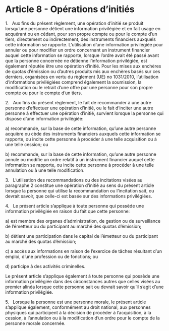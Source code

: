 # Article 8 - Opérations d’initiés


1.   Aux fins du présent règlement, une opération d’initié se produit lorsqu’une personne détient une information privilégiée et en fait usage en acquérant ou en cédant, pour son propre compte ou pour le compte d’un tiers, directement ou indirectement, des instruments financiers auxquels cette information se rapporte. L’utilisation d’une information privilégiée pour annuler ou pour modifier un ordre concernant un instrument financier auquel cette information se rapporte, lorsque l’ordre avait été passé avant que la personne concernée ne détienne l’information privilégiée, est également réputée être une opération d’initié. Pour les mises aux enchères de quotas d’émission ou d’autres produits mis aux enchères basés sur ces derniers, organisées en vertu du règlement (UE) no 1031/2010, l’utilisation d’informations privilégiées comprend également la soumission, la modification ou le retrait d’une offre par une personne pour son propre compte ou pour le compte d’un tiers.

2.   Aux fins du présent règlement, le fait de recommander à une autre personne d’effectuer une opération d’initié, ou le fait d’inciter une autre personne à effectuer une opération d’initié, survient lorsque la personne qui dispose d’une information privilégiée:

a) recommande, sur la base de cette information, qu’une autre personne acquière ou cède des instruments financiers auxquels cette information se rapporte, ou incite cette personne à procéder à une telle acquisition ou à une telle cession; ou

b) recommande, sur la base de cette information, qu’une autre personne annule ou modifie un ordre relatif à un instrument financier auquel cette information se rapporte, ou incite cette personne à procéder à une telle annulation ou à une telle modification.

3.   L’utilisation des recommandations ou des incitations visées au paragraphe 2 constitue une opération d’initié au sens du présent article lorsque la personne qui utilise la recommandation ou l’incitation sait, ou devrait savoir, que celle-ci est basée sur des informations privilégiées.

4.   Le présent article s’applique à toute personne qui possède une information privilégiée en raison du fait que cette personne:

a) est membre des organes d’administration, de gestion ou de surveillance de l’émetteur ou du participant au marché des quotas d’émission;

b) détient une participation dans le capital de l’émetteur ou du participant au marché des quotas d’émission;

c) a accès aux informations en raison de l’exercice de tâches résultant d’un emploi, d’une profession ou de fonctions; ou

d) participe à des activités criminelles.

Le présent article s’applique également à toute personne qui possède une information privilégiée dans des circonstances autres que celles visées au premier alinéa lorsque cette personne sait ou devrait savoir qu’il s’agit d’une information privilégiée.

5.   Lorsque la personne est une personne morale, le présent article s’applique également, conformément au droit national, aux personnes physiques qui participent à la décision de procéder à l’acquisition, à la cession, à l’annulation ou à la modification d’un ordre pour le compte de la personne morale concernée.

